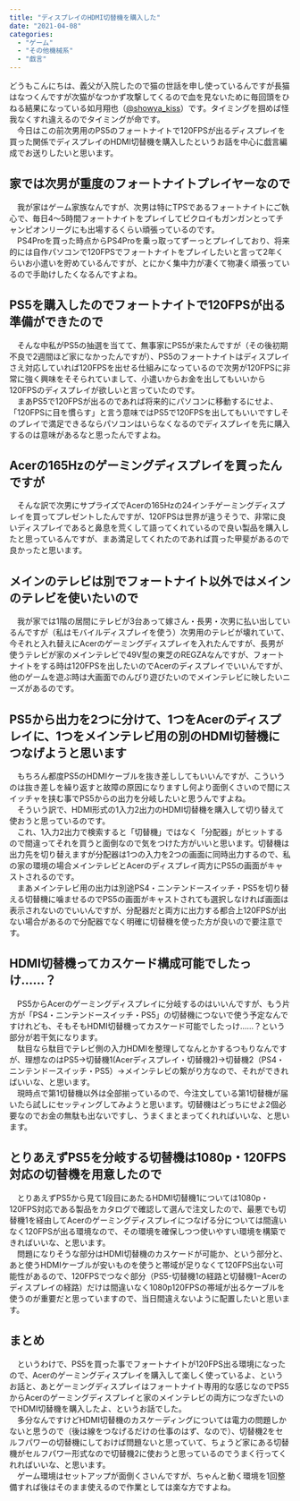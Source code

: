 ```yaml
---
title: "ディスプレイのHDMI切替機を購入した"
date: "2021-04-08"
categories: 
  - "ゲーム"
  - "その他機械系"
  - "戯言"
---
```


どうもこんにちは、義父が入院したので猫の世話を申し使っているんですが長猫はなつくんですが次猫がなつかず攻撃してくるので血を見ないために毎回頭をひねる結果になっている如月翔也（[@showya\_kiss](http://twitter.com/showya_kiss)）です。タイミングを掴めば怪我なくすれ違えるのでタイミングが命です。  
　今日はこの前次男用のPS5のフォートナイトで120FPSが出るディスプレイを買った関係でディスプレイのHDMI切替機を購入したというお話を中心に戯言編成でお送りしたいと思います。  

## 家では次男が重度のフォートナイトプレイヤーなので

　我が家はゲーム家族なんですが、次男は特にTPSであるフォートナイトにご執心で、毎日4〜5時間フォートナイトをプレイしてビクロイもガンガンとってチャンピオンリーグにも出場するくらい頑張っているのです。  
　PS4Proを買った時点からPS4Proを乗っ取ってずーっとプレイしており、将来的には自作パソコンで120FPSでフォートナイトをプレイしたいと言って2年くらいお小遣いを貯めているんですが、とにかく集中力が凄くて物凄く頑張っているので手助けしたくなるんですよね。  

## PS5を購入したのでフォートナイトで120FPSが出る準備ができたので

　そんな中私がPS5の抽選を当てて、無事家にPS5が来たんですが（その後初期不良で2週間ほど家になかったんですが）、PS5のフォートナイトはディスプレイさえ対応していれば120FPSを出せる仕組みになっているので次男が120FPSに非常に強く興味をそそられていまして、小遣いからお金を出してもいいから120FPSのディスプレイが欲しいと言っていたのです。  
　まあPS5で120FPSが出るのであれば将来的にパソコンに移動するにせよ、「120FPSに目を慣らす」と言う意味ではPS5で120FPSを出してもいいですしそのプレイで満足できるならパソコンはいらなくなるのでディスプレイを先に購入するのは意味があるなと思ったんですよね。  

## Acerの165Hzのゲーミングディスプレイを買ったんですが

　そんな訳で次男にサプライズでAcerの165Hzの24インチゲーミングディスプレイを買ってプレゼントしたんですが、120FPSは世界が違うそうで、非常に良いディスプレイであると鼻息を荒くして語ってくれているので良い製品を購入したと思っているんですが、まあ満足してくれたのであれば買った甲斐があるので良かったと思います。  

## メインのテレビは別でフォートナイト以外ではメインのテレビを使いたいので

　我が家では1階の居間にテレビが3台あって嫁さん・長男・次男に払い出しているんですが（私はモバイルディスプレイを使う）次男用のテレビが壊れていて、今それと入れ替えにAcerのゲーミングディスプレイを入れたんですが、長男が使うテレビが家のメインテレビで49V型の東芝のREGZAなんですが、フォートナイトをする時は120FPSを出したいのでAcerのディスプレイでいいんですが、他のゲームを遊ぶ時は大画面でのんびり遊びたいのでメインテレビに映したいニーズがあるのです。  

## PS5から出力を2つに分けて、1つをAcerのディスプレイに、1つをメインテレビ用の別のHDMI切替機につなげようと思います

　もちろん都度PS5のHDMIケーブルを抜き差ししてもいいんですが、こういうのは抜き差しを繰り返すと故障の原因になりますし何より面倒くさいので間にスイッチャを挟む事でPS5からの出力を分岐したいと思うんですよね。  
　そういう訳で、HDMI形式の1入力2出力のHDMI切替機を購入して切り替えて使おうと思っているのです。  
　これ、1入力2出力で検索すると「切替機」ではなく「分配器」がヒットするので間違ってそれを買うと面倒なので気をつけた方がいいと思います。切替機は出力先を切り替えますが分配器は1つの入力を2つの画面に同時出力するので、私の家の環境の場合メインテレビとAcerのディスプレイ両方にPS5の画面がキャストされるのです。  
　まあメインテレビ用の出力は別途PS4・ニンテンドースイッチ・PS5を切り替える切替機に噛ませるのでPS5の画面がキャストされても選択しなければ画面は表示されないのでいいんですが、分配器だと両方に出力する都合上120FPSが出ない場合があるので分配器でなく明確に切替機を使った方が良いので要注意です。  

## HDMI切替機ってカスケード構成可能でしたっけ……？

　PS5からAcerのゲーミングディスプレイに分岐するのはいいんですが、もう片方が「PS4・ニンテンドースイッチ・PS5」の切替機につないで使う予定なんですけれども、そもそもHDMI切替機ってカスケード可能でしたっけ……？という部分が若干気になります。  
　駄目なら駄目でテレビ側の入力HDMIを整理してなんとかするつもりなんですが、理想なのはPS5→切替機1(Acerディスプレイ・切替機2)→切替機2（PS4・ニンテンドースイッチ・PS5）→メインテレビの繋がり方なので、それができればいいな、と思います。  
　現時点で第1切替機以外は全部揃っているので、今注文している第1切替機が届いたら試しにセッティングしてみようと思います。切替機はどっちにせよ2個必要なのでお金の無駄も出ないですし、うまくまとまってくれればいいな、と思います。  

## とりあえずPS5を分岐する切替機は1080p・120FPS対応の切替機を用意したので

　とりあえずPS5から見て1段目にあたるHDMI切替機1については1080p・120FPS対応である製品をカタログで確認して選んで注文したので、最悪でも切替機1を経由してAcerのゲーミングディスプレイにつなげる分については間違いなく120FPSが出る環境なので、その環境を確保しつつ使いやすい環境を構築できればいいな、と思います。  
　問題になりそうな部分はHDMI切替機のカスケードが可能か、という部分と、あと使うHDMIケーブルが安いものを使うと帯域が足りなくて120FPS出ない可能性があるので、120FPSでつなぐ部分（PS5-切替機1の経路と切替機1−Acerのディスプレイの経路）だけは間違いなく1080p120FPSの帯域が出るケーブルを使うのが重要だと思っていますので、当日間違えないように配置したいと思います。  

## まとめ

　というわけで、PS5を買った事でフォートナイトが120FPS出る環境になったので、Acerのゲーミングディスプレイを購入して楽しく使っているよ、というお話と、あとゲーミングディスプレイはフォートナイト専用的な感じなのでPS5からAcerのゲーミングディスプレイと家のメインテレビの両方につなぎたいのでHDMI切替機を購入したよ、というお話でした。  
　多分なんですけどHDMI切替機のカスケーディングについては電力の問題しかないと思うので（後は線をつなげるだけの仕事のはず、なので）、切替機2をセルフパワーの切替機にしておけば問題ないと思っていて、ちょうど家にある切替機がセルフパワー形式なので切替機2に使おうと思っているのでうまく行ってくれればいいな、と思います。  
　ゲーム環境はセットアップが面倒くさいんですが、ちゃんと動く環境を1回整備すれば後はそのまま使えるので作業としては楽な方ですよね。
